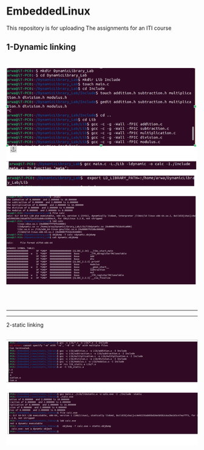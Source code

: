 # EmbeddedLinux
This repository is for uploading  The assignments for an ITI course

1-Dynamic linking
<br>
<br>
-
![Screenshot 3](Embedded_Linux/screenshots/Screenshot3.png)

![Screenshot 4](Embedded_Linux/screenshots/Screenshot4.png)





<br>
<br>



--------------------------------------------------------------------------------------------------------------------------------------------------------------
---------------------------------------------------------------------------------------------------------------------------------------------------------------

2-static linking
<br>
<br>

![Screenshot 5](Embedded_Linux/screenshots/Screenshot5.png)

